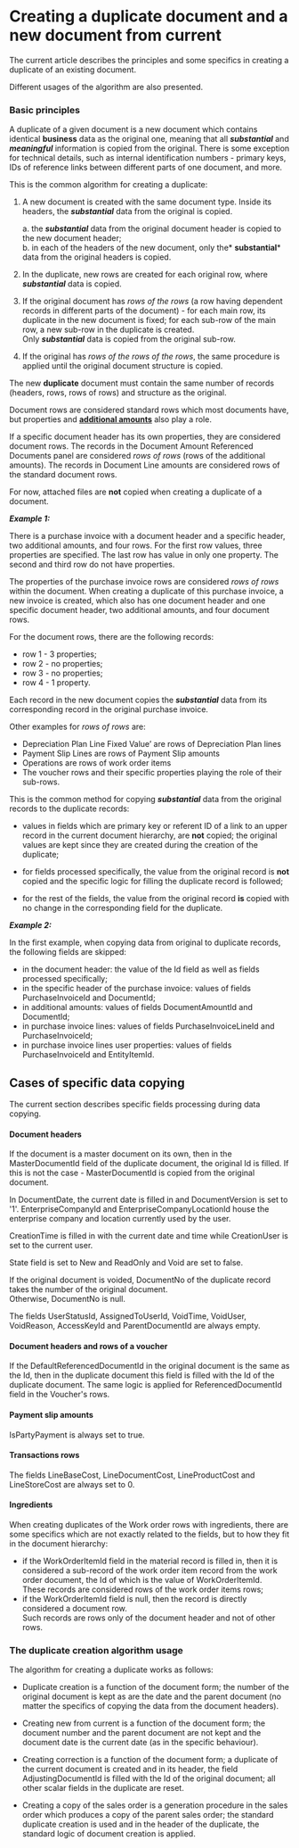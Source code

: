 # Creating a duplicate document and a new document from current

The current article describes the principles and some specifics in creating a duplicate of an existing document. 

Different usages of the algorithm are also presented.
 
### Basic principles

А duplicate of a given document is a new document which contains identical **business** data as the original one, meaning that all ***substantial*** and ***meaningful*** information is copied from the original. There is some exception for technical details, such as internal identification numbers - primary keys, IDs of reference links between different parts of one document, and more.

This is the common algorithm for creating a duplicate:

1. A new document is created with the same document type. Inside its headers, the ***substantial*** data from the original is copied.

      a.  the ***substantial*** data from the original document header is copied to the new document header;<br>
      b.  in each of the headers of the new document, only the* **substantial*** data from the original headers is copied.
      
2. In the duplicate, new rows are created for each original row, where ***substantial*** data is copied.

3. If the original document has *rows of the rows* (a row having dependent records in different parts of the document) - for each main row, its duplicate in the new document is fixed; for each sub-row of the main row, a new sub-row in the duplicate is created.</br> Only ***substantial*** data is copied from the original sub-row.

4. If the original has *rows of the rows of the rows*, the same procedure is applied until the original document structure is copied.

The new **duplicate** document must contain the same number of records (headers, rows, rows of rows) and structure as the original. 

Document rows are considered standard rows which most documents have, but properties and **[additional amounts](https://github.com/ErpNetDocs/tech/blob/master/advanced/documents/additional-amounts/index.md)** also play a role. 

If a specific document header has its own properties, they are considered document rows. The records in the Document Amount Referenced Documents panel are considered *rows of rows* (rows of the additional amounts). The records in Document Line amounts are considered rows of the standard document rows. 

For now, attached files are **not** copied when creating a duplicate of a document.
 
***Example 1:***

There is a purchase invoice with a document header and a specific header, two additional amounts, and four rows. For the first row values, three properties are specified. The last row has value in only one property. The second and third row do not have properties. 

The properties of the purchase invoice rows are considered *rows of rows* within the document. When creating a duplicate of this purchase invoice, a new invoice is created, which also has one document header and one specific document header, two additional amounts, and four document rows. 

For the document rows, there are the following records:

- row 1 - 3 properties;
- row 2 - no properties;
- row 3 - no properties;
- row 4 - 1 property.

Each record in the new document copies the ***substantial*** data from its corresponding record in the original purchase invoice.

Other examples for *rows of rows* are: 

- Depreciation Plan Line Fixed Value’ are rows of Depreciation Plan lines
- Payment Slip Lines are rows of Payment Slip amounts
- Operations are rows of work order items 
- The voucher rows and their specific properties playing the role of their sub-rows.

This is the common method for copying ***substantial*** data from the original records to the duplicate records:

- values in fields which are primary key or referent ID of a link to an upper record in the current document hierarchy, are **not** copied; the original values are kept since they are created during the creation of the duplicate;

- for fields processed specifically, the value from the original record is **not** copied and the specific logic for filling the duplicate record is followed;

- for the rest of the fields, the value from the original record **is** copied with no change in the corresponding field for the duplicate.
 
***Example 2:***

In the first example, when copying data from original to duplicate records, the following fields are skipped:

- in the document header: the value of the Id field as well as fields processed specifically;
- in the specific header of the purchase invoice: values of fields PurchaseInvoiceId and DocumentId;
- in additional amounts: values of fields DocumentAmountId and DocumentId;
- in purchase invoice lines: values of fields PurchaseInvoiceLineId and PurchaseInvoiceId;
- in purchase invoice lines user properties: values of fields PurchaseInvoiceId and EntityItemId.
 
## Cases of specific data copying

The current section describes specific fields processing during data copying.
 
#### Document headers

If the document is a master document on its own, then in the MasterDocumentId field of the duplicate document, the original Id is filled. If this is not the case - MasterDocumentId is copied from the original document. 

In DocumentDate, the current date is filled in and DocumentVersion is set to '1'. EnterpriseCompanyId and EnterpriseCompanyLocationId house the enterprise company and location currently used by the user. 

CreationTime is filled in with the current date and time while CreationUser is set to the current user. 

State field is set to New and ReadOnly and Void are set to false.

If the original document is voided, DocumentNo of the duplicate record takes the number of the original document.</br>Otherwise, DocumentNo is null.

The fields UserStatusId, AssignedToUserId, VoidTime, VoidUser, VoidReason, AccessKeyId and ParentDocumentId are always empty.
 
#### Document headers and rows of a voucher

If the DefaultReferencedDocumentId in the original document is the same as the Id, then in the duplicate document this field is filled with the Id of the duplicate document. The same logic is applied for ReferencedDocumentId field in the Voucher's rows.
 
#### Payment slip amounts

IsPartyPayment is always set to true.
 
#### Transactions rows

The fields LineBaseCost, LineDocumentCost, LineProductCost and LineStoreCost are always set to 0.
 
#### Ingredients

When creating duplicates of the Work order rows with ingredients, there are some specifics which are not exactly related to the fields, but to how they fit in the document hierarchy:

- if the WorkOrderItemId field in the material record is filled in, then it is considered a sub-record of the work order item record from the work order document, the Id of which is the value of WorkOrderItemId.</br> These records are considered rows of the work order items rows;
- if the WorkOrderItemId field is null, then the record is directly considered a document row.</br> Such records are rows only of the document header and not of other rows.
 
### The duplicate creation algorithm usage

The algorithm for creating a duplicate works as follows:

- Duplicate creation is a function of the document form; the number of the original document is kept as are the date and the parent document (no matter the specifics of copying the data from the document headers).

- Creating new from current is a function of the document form; the document number and the parent document are not kept and the document date is the current date (as in the specific behaviour).

- Creating correction is a function of the document form; a duplicate of the current document is created and in its header, the field AdjustingDocumentId is filled with the Id of the original document; all other scalar fields in the duplicate are reset.

- Creating a copy of the sales order is a generation procedure in the sales order which produces a copy of the parent sales order; the standard duplicate creation is used and in the header of the duplicate, the standard logic of document creation is applied.
